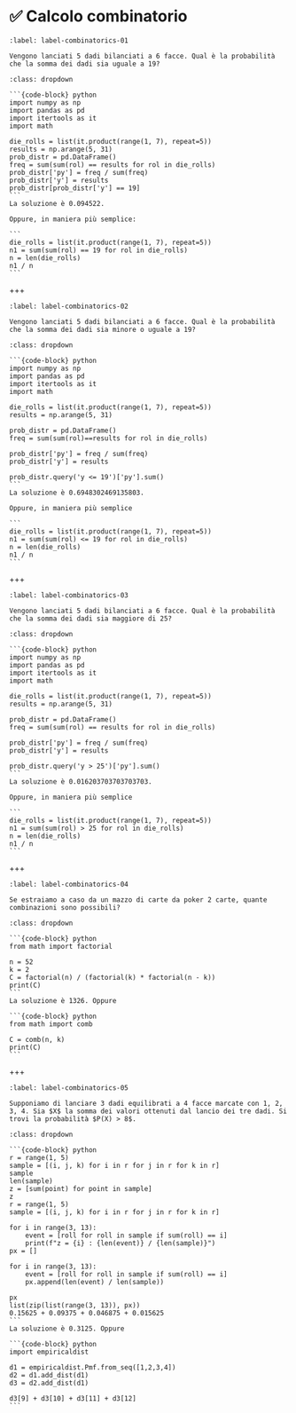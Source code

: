 # ✅ Calcolo combinatorio


```{exercise}
:label: label-combinatorics-01

Vengono lanciati 5 dadi bilanciati a 6 facce. Qual è la probabilità che la somma dei dadi sia uguale a 19?
```

````{solution} label-combinatorics-01
:class: dropdown

```{code-block} python
import numpy as np
import pandas as pd
import itertools as it
import math

die_rolls = list(it.product(range(1, 7), repeat=5))
results = np.arange(5, 31)
prob_distr = pd.DataFrame()
freq = sum(sum(rol) == results for rol in die_rolls)
prob_distr['py'] = freq / sum(freq)
prob_distr['y'] = results
prob_distr[prob_distr['y'] == 19]
```
La soluzione è 0.094522.

Oppure, in maniera più semplice:

```
die_rolls = list(it.product(range(1, 7), repeat=5))
n1 = sum(sum(rol) == 19 for rol in die_rolls)
n = len(die_rolls)
n1 / n
```

````

+++
```{exercise}
:label: label-combinatorics-02

Vengono lanciati 5 dadi bilanciati a 6 facce. Qual è la probabilità che la somma dei dadi sia minore o uguale a 19?
```

````{solution} label-combinatorics-02
:class: dropdown

```{code-block} python
import numpy as np
import pandas as pd
import itertools as it
import math

die_rolls = list(it.product(range(1, 7), repeat=5))
results = np.arange(5, 31)

prob_distr = pd.DataFrame()
freq = sum(sum(rol)==results for rol in die_rolls)

prob_distr['py'] = freq / sum(freq)
prob_distr['y'] = results

prob_distr.query('y <= 19')['py'].sum()
```
La soluzione è 0.6948302469135803.

Oppure, in maniera più semplice

```
die_rolls = list(it.product(range(1, 7), repeat=5))
n1 = sum(sum(rol) <= 19 for rol in die_rolls)
n = len(die_rolls)
n1 / n
```

````

+++
```{exercise}
:label: label-combinatorics-03

Vengono lanciati 5 dadi bilanciati a 6 facce. Qual è la probabilità che la somma dei dadi sia maggiore di 25?
```

````{solution} label-combinatorics-03
:class: dropdown

```{code-block} python
import numpy as np
import pandas as pd
import itertools as it
import math

die_rolls = list(it.product(range(1, 7), repeat=5))
results = np.arange(5, 31)

prob_distr = pd.DataFrame()
freq = sum(sum(rol) == results for rol in die_rolls)

prob_distr['py'] = freq / sum(freq)
prob_distr['y'] = results

prob_distr.query('y > 25')['py'].sum()
```
La soluzione è 0.016203703703703703.

Oppure, in maniera più semplice

```
die_rolls = list(it.product(range(1, 7), repeat=5))
n1 = sum(sum(rol) > 25 for rol in die_rolls)
n = len(die_rolls)
n1 / n
```

````

+++

```{exercise}
:label: label-combinatorics-04

Se estraiamo a caso da un mazzo di carte da poker 2 carte, quante combinazioni sono possibili?
```

````{solution} label-combinatorics-04
:class: dropdown

```{code-block} python
from math import factorial

n = 52
k = 2
C = factorial(n) / (factorial(k) * factorial(n - k))
print(C)
```
La soluzione è 1326. Oppure

```{code-block} python
from math import comb

C = comb(n, k)
print(C)
```

````

+++

```{exercise}
:label: label-combinatorics-05

Supponiamo di lanciare 3 dadi equilibrati a 4 facce marcate con 1, 2, 3, 4. Sia $X$ la somma dei valori ottenuti dal lancio dei tre dadi. Si trovi la probabilità $P(X) > 8$.
```

````{solution} label-combinatorics-05
:class: dropdown

```{code-block} python
r = range(1, 5)
sample = [(i, j, k) for i in r for j in r for k in r]
sample
len(sample)
z = [sum(point) for point in sample]
z
r = range(1, 5)
sample = [(i, j, k) for i in r for j in r for k in r]

for i in range(3, 13):
    event = [roll for roll in sample if sum(roll) == i]
    print(f"z = {i} : {len(event)} / {len(sample)}")
px = []

for i in range(3, 13):
    event = [roll for roll in sample if sum(roll) == i]
    px.append(len(event) / len(sample))

px
list(zip(list(range(3, 13)), px))
0.15625 + 0.09375 + 0.046875 + 0.015625
```
La soluzione è 0.3125. Oppure

```{code-block} python
import empiricaldist

d1 = empiricaldist.Pmf.from_seq([1,2,3,4])
d2 = d1.add_dist(d1)
d3 = d2.add_dist(d1)

d3[9] + d3[10] + d3[11] + d3[12] 
```

````

